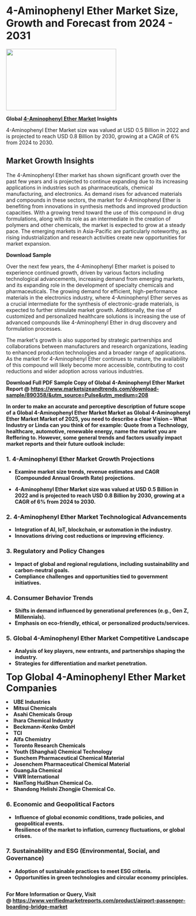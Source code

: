 <H1>4-Aminophenyl Ether Market Size, Growth and Forecast from 2024 - 2031</H1><img class="aligncenter size-medium wp-image-584254" src="https://thirdeyenews.in/wp-content/uploads/2024/09/Global-Market-Research-300x168.jpeg" alt="" width="300" height="168" /><p><strong>Global&nbsp;<a href="https://www.marketsizeandtrends.com/download-sample/890358/&amp;utm_source=Pulse&amp;utm_medium=208">4-Aminophenyl Ether Market</a> Insights</strong></p><p>4-Aminophenyl Ether Market size was valued at USD 0.5 Billion in 2022 and is projected to reach USD 0.8 Billion by 2030, growing at a CAGR of 6% from 2024 to 2030.</p><p><h2>Market Growth Insights</h2> <p>The 4-Aminophenyl Ether market has shown significant growth over the past few years and is projected to continue expanding due to its increasing applications in industries such as pharmaceuticals, chemical manufacturing, and electronics. As demand rises for advanced materials and compounds in these sectors, the market for 4-Aminophenyl Ether is benefiting from innovations in synthesis methods and improved production capacities. With a growing trend toward the use of this compound in drug formulations, along with its role as an intermediate in the creation of polymers and other chemicals, the market is expected to grow at a steady pace. The emerging markets in Asia-Pacific are particularly noteworthy, as rising industrialization and research activities create new opportunities for market expansion.</p> <p><strong>Download Sample</strong></p> <p>Over the next few years, the 4-Aminophenyl Ether market is poised to experience continued growth, driven by various factors including technological advancements, increasing demand from emerging markets, and its expanding role in the development of specialty chemicals and pharmaceuticals. The growing demand for efficient, high-performance materials in the electronics industry, where 4-Aminophenyl Ether serves as a crucial intermediate for the synthesis of electronic-grade materials, is expected to further stimulate market growth. Additionally, the rise of customized and personalized healthcare solutions is increasing the use of advanced compounds like 4-Aminophenyl Ether in drug discovery and formulation processes.</p> <p>The market's growth is also supported by strategic partnerships and collaborations between manufacturers and research organizations, leading to enhanced production technologies and a broader range of applications. As the market for 4-Aminophenyl Ether continues to mature, the availability of this compound will likely become more accessible, contributing to cost reductions and wider adoption across various industries.</p> <p><strong></p><p><span class=""><strong>Download Full PDF Sample Copy of Global 4-Aminophenyl Ether Market Report</strong> @ <a href="https://www.marketsizeandtrends.com/download-sample/890358/&amp;utm_source=Pulse&amp;utm_medium=208" target="_blank">https://www.marketsizeandtrends.com/download-sample/890358/&amp;utm_source=Pulse&amp;utm_medium=208</a></span></p><p>In order to make an accurate and perceptive description of future scope of a Global&nbsp;4-Aminophenyl Ether Market Market as Global&nbsp;4-Aminophenyl Ether Market Market of 2025, you need to describe a clear Vision &ndash; What Industry or Linda can you think of for example: Quote from a Technology, healthcare, automotive, renewable energy, name the market you are Reffering to. However, some general trends and factors usually impact market reports and their future outlook include:</p><h3>1.&nbsp;<strong>4-Aminophenyl Ether Market Growth Projections</strong></h3><ul><li>Examine market size trends, revenue estimates and CAGR (Compounded Annual Growth Rate) projections.</li><li><p>4-Aminophenyl Ether Market size was valued at USD 0.5 Billion in 2022 and is projected to reach USD 0.8 Billion by 2030, growing at a CAGR of 6% from 2024 to 2030.</p></li></ul><h3>2.&nbsp;<strong>4-Aminophenyl Ether Market Technological Advancements</strong></h3><ul><li>Integration of AI, IoT, blockchain, or automation in the industry.</li><li>Innovations driving cost reductions or improving efficiency.</li></ul><h3>3.&nbsp;<strong>Regulatory and Policy Changes</strong></h3><ul><li>Impact of global and regional regulations, including sustainability and carbon-neutral goals.</li><li>Compliance challenges and opportunities tied to government initiatives.</li></ul><h3>4.&nbsp;<strong>Consumer Behavior Trends</strong></h3><ul><li>Shifts in demand influenced by generational preferences (e.g., Gen Z, Millennials).</li><li>Emphasis on eco-friendly, ethical, or personalized products/services.</li></ul><h3>5.&nbsp;<strong>Global 4-Aminophenyl Ether Market Competitive Landscape</strong></h3><ul><li>Analysis of key players, new entrants, and partnerships shaping the industry.</li><li>Strategies for differentiation and market penetration.</li></ul><p data-pm-slice="1 1 []"><span style="color: inherit; font-family: inherit; font-size: 25px;">Top Global 4-Aminophenyl Ether Market Companies</span></p><div class="" data-test-id=""><p><li>UBE Industries</li><li> Mitsui Chemicals</li><li> Asahi Chemicals Group</li><li> Ihara Chemical Industry</li><li> Beckmann-Kenko GmbH</li><li> TCI</li><li> Alfa Chemistry</li><li> Toronto Research Chemicals</li><li> Youth (Shanghai) Chemical Technology</li><li> Sunchem Pharmaceutical Chemical Material</li><li> Josenchem Pharmaceutical Chemical Material</li><li> GuangJia Chemical</li><li> VWR International</li><li> NanTong HuiShun Chemical Co.</li><li> Shandong Helishi Zhongjie Chemical Co.</li></p></div><h3>6.&nbsp;<strong>Economic and Geopolitical Factors</strong></h3><ul><li>Influence of global economic conditions, trade policies, and geopolitical events.</li><li>Resilience of the market to inflation, currency fluctuations, or global crises.</li></ul><h3>7.&nbsp;<strong>Sustainability and ESG (Environmental, Social, and Governance)</strong></h3><ul><li>Adoption of sustainable practices to meet ESG criteria.</li><li>Opportunities in green technologies and circular economy principles.</li></ul><h2><strong style="font-size: 14px;">For More Information or Query, Visit @&nbsp;</strong><a style="background-color: #ffffff; font-size: 14px;" href="https://www.marketsizeandtrends.com/report/4-aminophenyl-ether-market/" target="_blank">https://www.verifiedmarketreports.com/product/airport-passenger-boarding-bridge-market</a></h2>
